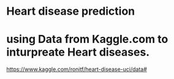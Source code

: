 # Heart disease prediction
# using Data from Kaggle.com to inturpreate Heart diseases.
https://www.kaggle.com/ronitf/heart-disease-uci/data#

